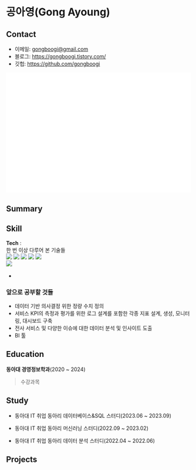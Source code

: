 # 공아영(Gong Ayoung)
> 

## Contact

> 

- 이메일: gongboogi@gmail.com
- 블로그: https://gongboogi.tistory.com/
- 깃헙: https://github.com/gongboogi

<!--
**gongboogi/gongboogi** is a ✨ _special_ ✨ repository because its `README.md` (this file) appears on your GitHub profile.

Here are some ideas to get you started:

- 🔭 I’m currently working on ...
- 🌱 I’m currently learning ...
- 👯 I’m looking to collaborate on ...
- 🤔 I’m looking for help with ...
- 💬 Ask me about ...
- 📫 How to reach me: ...
- 😄 Pronouns: ...
- ⚡ Fun fact: ...
-->
![Metrics](/github-metrics.svg)


## Summary
> 

## Skill
> 

**Tech** :  
한 번 이상 다루어 본 기술들   
<img src="https://img.shields.io/badge/Python-3766AB?style=flat-square&logo=Python&logoColor=white"/></a>
<img src="https://img.shields.io/badge/SQL-003B57?style=flat-square&logo=SQLite&logoColor=white"/></a>
<img src="https://img.shields.io/badge/Selenium-43b02a?style=flat-square&logo=Selenium&logoColor=white"/></a>
<img src="https://img.shields.io/badge/Pandas-150458?style=flat-square&logo=Pandas&logoColor=white"/></a>
<img src="https://img.shields.io/badge/Numpy-013243?style=flat-square&logo=Numpy&logoColor=white"/></a>  
<img src="https://img.shields.io/badge/scikit learn-f7931e?style=flat-square&logo=scikit-learn&logoColor=white"/></a> 

-

### 앞으로 공부할 것들
- 데이터 기반 의사결정 위한 정량 수치 정의
- 서비스 KPI의 측정과 평가를 위한 로그 설계를 포함한 각종 지표 설계, 생성, 모니터링, 대시보드 구축
- 전사 서비스 및 다양한 이슈에 대한 데이터 분석 및 인사이트 도출
-  BI 툴 




## Education  

**동아대 경영정보학과**(2020 ~ 2024)  
> 수강과목

## Study

* 동아대 IT 취업 동아리 데이터베이스&SQL 스터디(2023.06 ~ 2023.09)
 

* 동아대 IT 취업 동아리 머신러닝 스터디(2022.09 ~ 2023.02)
  

* 동아대 IT 취업 동아리 데이터 분석 스터디(2022.04 ~ 2022.06)



## Projects
> 
 



